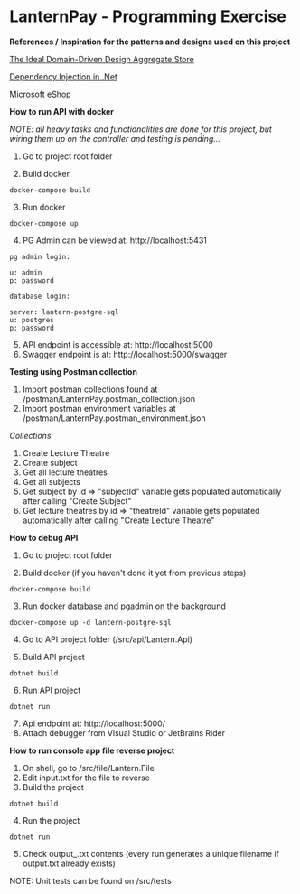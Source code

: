# LanternPay - Programming Exercise

**References / Inspiration for the patterns and designs used on this project**

[The Ideal Domain-Driven Design Aggregate Store](https://kalele.io/the-ideal-domain-driven-design-aggregate-store/)

[Dependency Injection in .Net](http://sd.blackball.lv/library/Dependency_Injection_in_.NET_(2011).pdf)

[Microsoft eShop](https://github.com/dotnet-architecture/eShopOnContainers)

**How to run API with docker**

*NOTE: all heavy tasks and functionalities are done for this project, but wiring them up on the controller and testing is pending...*

1. Go to project root folder 

2. Build docker
```
docker-compose build
```

3. Run docker
```
docker-compose up
```

4. PG Admin can be viewed at: http://localhost:5431
```
pg admin login:

u: admin
p: password

database login:

server: lantern-postgre-sql
u: postgres
p: password

```

5. API endpoint is accessible at: http://localhost:5000
6. Swagger endpoint is at: http://localhost:5000/swagger

**Testing using Postman collection**

1. Import postman collections found at /postman/LanternPay.postman_collection.json
2. Import postman environment variables at /postman/LanternPay.postman_environment.json

*Collections*
1. Create Lecture Theatre
2. Create subject
3. Get all lecture theatres
4. Get all subjects
5. Get subject by id => "subjectId" variable gets populated automatically after calling "Create Subject"
6. Get lecture theatres by id => "theatreId" variable gets populated automatically after calling "Create Lecture Theatre"

**How to debug API**

1. Go to project root folder 

2. Build docker (if you haven't done it yet from previous steps)
```
docker-compose build
```

3. Run docker database and pgadmin on the background
```
docker-compose up -d lantern-postgre-sql
```

4. Go to API project folder (/src/api/Lantern.Api)

5. Build API project
```
dotnet build
```

6. Run API project
```
dotnet run
```

7. Api endpoint at: http://localhost:5000/
8. Attach debugger from Visual Studio or JetBrains Rider

**How to run console app file reverse project**

1. On shell, go to /src/file/Lantern.File
2. Edit input.txt for the file to reverse
3. Build the project
```
dotnet build
```
4. Run the project
```
dotnet run
````
5. Check output_<datetime tick value>.txt contents (every run generates a unique filename if output.txt already exists)
  
NOTE: Unit tests can be found on /src/tests
